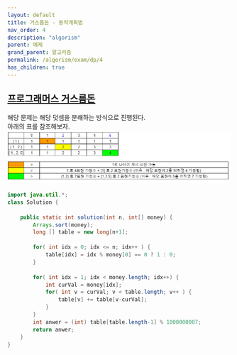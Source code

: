 ```yaml
---
layout: default
title: 거스름돈 - 동적계획법
nav_order: 4
description: "algorism"
parent: 예제
grand_parent: 알고리즘
permalink: /algorism/exam/dp/4
has_children: true
---
```


## [프로그래머스 거스름돈](https://programmers.co.kr/learn/courses/30/lessons/12907)
해당 문제는 해당 덧셈을 분해하는 방식으로 진행된다.<br>
아래의 표를 참조해보자.<br>
 ![](/assets/images/moneyChangeImg.PNG)



```java
import java.util.*;
class Solution {
    
    public static int solution(int n, int[] money) {
        Arrays.sort(money);
        long [] table = new long[n+1];

        for( int idx = 0; idx <= n; idx++ ) {
            table[idx] = idx % money[0] == 0 ? 1 : 0;
        }

        for( int idx = 1; idx < money.length; idx++) {
            int curVal = money[idx];
            for( int v = curVal; v < table.length; v++ ) {
                table[v] += table[v-curVal];
            }
        }
        int anwer = (int) table[table.length-1] % 1000000007;
        return anwer;
    }
}
```